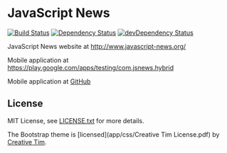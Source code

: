 # JavaScript News
[![Build Status](https://travis-ci.org/markoch/dev-news-os.svg?branch=master)](https://travis-ci.org/markoch/dev-news-os)
[![Dependency Status](https://img.shields.io/david/markoch/dev-news-os.svg?style=flat)](https://david-dm.org/markoch/dev-news-os)
[![devDependency Status](https://img.shields.io/david/dev/markoch/dev-news-os.svg?style=flat)](https://david-dm.org/markoch/dev-news-os#info=devDependencies)

JavaScript News website at <a href="http://www.javascript-news.org/">http://www.javascript-news.org/</a>

Mobile application at <a href="https://play.google.com/apps/testing/com.jsnews.hybrid">https://play.google.com/apps/testing/com.jsnews.hybrid</a>

Mobile application at <a href="https://github.com/markoch/dev-news-app">GitHub</a>

## License
MIT License, see [LICENSE.txt](LICENSE.txt) for more details.

The Bootstrap theme is [licensed](app/css/Creative Tim License.pdf) by [Creative Tim](http://www.creative-tim.com/).
